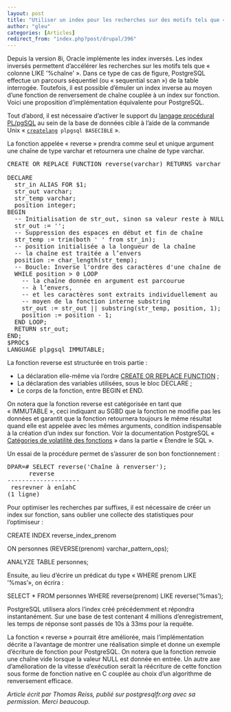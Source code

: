 ```yaml
---
layout: post
title: "Utiliser un index pour les recherches sur des motifs tels que « colonne LIKE &#39;%chaîne&#39; »"
author: "gleu"
categories: [Articles]
redirect_from: "index.php?post/drupal/396"
---
```



<p></p>

<!--more-->


<p>Depuis la version 8i, Oracle implémente les index inversés. Les index inversés permettent d’accélérer les recherches sur les motifs tels que « colonne LIKE '%chaîne' ». Dans ce type de cas de figure, PostgreSQL effectue un parcours séquentiel (ou «&nbsp;sequential scan&nbsp;») de la table interrogée. Toutefois, il est possible d’émuler un index inverse au moyen d’une fonction de renversement de chaîne couplée à un index sur fonction. Voici une proposition d’implémentation équivalente pour PostgreSQL.</p>

<!--break-->

<p>Tout d’abord, il est nécessaire d’activer le support du <a href="http://docs.postgresqlfr.org/8.2/plpgsql.html">langage procédural PL/pgSQL</a> au sein de la base de données cible à l’aide de la commande Unix «&nbsp;<code><a href="http://docs.postgresqlfr.org/8.2/app-createlang.html">createlang</a> plpgsql BASECIBLE</code>&nbsp;».</p>

<p>La fonction appelée «&nbsp;reverse&nbsp;» prendra comme seul et unique argument une chaîne de type varchar et retournera une chaîne de type varchar.</p>

<pre>CREATE OR REPLACE FUNCTION reverse(varchar) RETURNS varchar AS $PROC$<br />&nbsp;<br />DECLARE<br />&nbsp;&nbsp;str_in ALIAS FOR $1;<br />&nbsp;&nbsp;str_out varchar;<br />&nbsp;&nbsp;str_temp varchar;<br />&nbsp;&nbsp;position integer;<br />BEGIN<br />&nbsp;&nbsp;-- Initialisation de str_out, sinon sa valeur reste à NULL<br />&nbsp;&nbsp;str_out := '';<br />&nbsp;&nbsp;-- Suppression des espaces en début et fin de chaîne<br />&nbsp;&nbsp;str_temp := trim(both ' ' from str_in);<br />&nbsp;&nbsp;-- position initialisée a la longueur de la chaîne<br />&nbsp;&nbsp;-- la chaîne est traitée a l’envers<br />&nbsp;&nbsp;position := char_length(str_temp);<br />&nbsp;&nbsp;-- Boucle: Inverse l'ordre des caractères d'une chaîne de caractères<br />&nbsp;&nbsp;WHILE position &gt; 0 LOOP<br />&nbsp;&nbsp;&nbsp;&nbsp;-- la chaîne donnée en argument est parcourue<br />&nbsp;&nbsp;&nbsp;&nbsp;-- à l’envers,<br />&nbsp;&nbsp;&nbsp;&nbsp;-- et les caractères sont extraits individuellement au<br />&nbsp;&nbsp;&nbsp;&nbsp;-- moyen de la fonction interne substring<br />&nbsp;&nbsp;&nbsp;&nbsp;str_out := str_out || substring(str_temp, position, 1);<br />&nbsp;&nbsp;&nbsp;&nbsp;position := position - 1;<br />&nbsp;&nbsp;END LOOP;<br />&nbsp;&nbsp;RETURN str_out;<br />END;<br />$PROC$ <br />LANGUAGE plpgsql IMMUTABLE;</pre>

<p>La fonction reverse est structurée en trois partie&nbsp;:

</p>

<ul>

<li>La déclaration elle-même via l’ordre <a href="http://docs.postgresqlfr.org/8.2/sql-createfunction.html">CREATE OR REPLACE FUNCTION</a>&nbsp;;</li>

<li>La déclaration des variables utilisées, sous le bloc DECLARE&nbsp;;</li>

<li>Le corps de la fonction, entre BEGIN et END.</li>

</ul>

<p>On notera que la fonction reverse est catégorisée en tant que «&nbsp;IMMUTABLE&nbsp;», ceci indiquant au SGBD que la fonction ne modifie pas les données et garantit que la fonction retournera toujours le même résultat quand elle est appelée avec les mêmes arguments, condition indispensable à la création d’un index sur fonction. Voir la documentation PostgreSQL « <a href="http://docs.postgresqlfr.org/8.2/xfunc-volatility.html">Catégories de volatilité des fonctions</a> » dans la partie « Étendre le SQL ».</p>

<p>Un essai de la procédure permet de s’assurer de son bon fonctionnement&nbsp;:</p>

<pre>DPAR=# SELECT reverse('Chaîne à renverser');<br />      reverse<br />--------------------<br /> resrevner à enîahC<br />(1 ligne)</pre>

<p>Pour optimiser les recherches par suffixes, il est nécessaire de créer un index sur fonction, sans oublier une collecte des statistiques pour l’optimiseur&nbsp;:</p>

<p class="code">CREATE INDEX reverse_index_prenom

ON personnes (REVERSE(prenom) varchar_pattern_ops);

ANALYZE TABLE personnes;</p>

<p>Ensuite, au lieu d’écrire un prédicat du type « WHERE prenom LIKE ’%mas’», on écrira&nbsp;:</p>

<p class="code">SELECT * FROM personnes WHERE reverse(prenom) LIKE reverse(’%mas’);</p>

<p>PostgreSQL utilisera alors l’index créé précédemment et répondra instantanément. Sur une base de test contenant 4 millions d’enregistrement, les temps de réponse sont passés de 10s à 33ms pour la requête.</p>

<p>La fonction « reverse » pourrait être améliorée, mais l’implémentation décrite a l’avantage de montrer une réalisation simple et donne un exemple d’écriture de fonction pour PostgreSQL. On notera que la fonction renvoie une chaîne vide lorsque la valeur NULL est donnée en entrée. Un autre axe d’amélioration de la vitesse d’exécution serait la réécriture de cette fonction sous forme de fonction native en C couplée au choix d’un algorithme de renversement efficace.</p>

<p><em>Article écrit par Thomas Reiss, publié sur postgresqlfr.org avec sa permission. Merci beaucoup.</em></p>